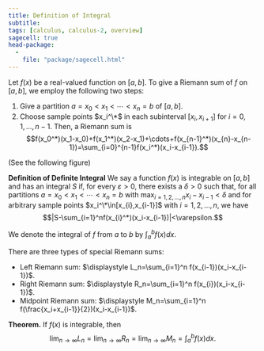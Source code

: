 ```yaml
---
title: Definition of Integral
subtitle: 
tags: [calculus, calculus-2, overview]
sagecell: true
head-package:
  -
    file: "package/sagecell.html"
---
```

Let $f(x)$ be a real-valued function on $[a,b]$. To give a Riemann sum of $f$ on $[a,b]$, we employ the following two steps:
1. Give a partition $a=x_0<x_1<\cdots<x_n=b$  of $[a,b]$.
2. Choose sample points $x_i^\*$ in each subinterval $[x_{i},x_{i+1}]$ for $i=0,1,\ldots, n-1$.
Then, a Riemann sum is
$$f(x_0^*)(x_1-x_0)+f(x_1^*)(x_2-x_1)+\cdots+f(x_{n-1}^*)(x_{n}-x_{n-1})=\sum_{i=0}^{n-1}f(x_i^*)(x_i-x_{i-1}).$$

(See the following figure)
<div class='compute'>

</div>

**Definition of Definite Integral** We say a function $f(x)$ is integrable on $[a,b]$ and has an integral $S$ if, for every $\varepsilon>0$, there exists a $\delta>0$ such that, for all partitions $a=x_0<x_1<\cdots<x_n=b$ with $\displaystyle\max_{i=1,2,\ldots, n}{x_{i}-x_{i-1}}<\delta$ and for arbitrary sample points $x_i^\*\in[x_{i},x_{i-1}]$ with $i=1,2,\ldots,n$, we have
$$|S-\sum_{i=1}^nf(x_{i}^*)(x_i-x_{i-1})|<\varepsilon.$$ 

We denote the integral of $f$ from $a$ to $b$ by $\int_{a}^b f(x)dx$.

There are three types of special Riemann sums:
- Left Riemann sum: $\displaystyle L_n=\sum_{i=1}^n f(x_{i-1})(x_i-x_{i-1})$.
- Right Riemann sum: $\displaystyle R_n=\sum_{i=1}^n f(x_{i})(x_i-x_{i-1})$.
- Midpoint Riemann sum: $\displaystyle M_n=\sum_{i=1}^n f(\frac{x_i+x_{i-1}}{2})(x_i-x_{i-1})$.

**Theorem.** If $f(x)$ is integrable, then
$$\lim_{n\to\infty}L_n=\lim_{n\to\infty}R_n=\lim_{n\to\infty}M_n=\int_{a}^bf(x)dx.$$
